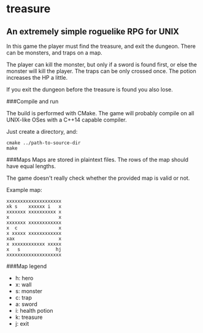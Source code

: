 # treasure
## An extremely simple roguelike RPG for UNIX
In this game the player must find the treasure, and exit the dungeon.
There can be monsters, and traps on a map.

The player can kill the monster, but only if a sword is found first,
or else the monster will kill the player. The traps can be only crossed once.
The potion increases the HP a little.

If you exit the dungeon before the treasure is found you also lose.

###Compile and run

The build is performed with CMake. The game will probably compile on all UNIX-like OSes with a C++14 capable compiler.

Just create a directory, and:

    cmake ../path-to-source-dir
    make

###Maps
Maps are stored in plaintext files. The rows of the map should have equal lengths.

The game doesn't really check whether the provided map is valid or not.

Example map:

    xxxxxxxxxxxxxxxxxxxx
    xk s    xxxxxx i   x
    xxxxxxx xxxxxxxxxx x
    x                  x
    xxxxxxx xxxxxxxxxxxx
    x  c               x
    x xxxxx xxxxxxxxxxxx
    xax                x
    x xxxxxxxxxxxx xxxxx
    x   s             hj
    xxxxxxxxxxxxxxxxxxxx


###Map legend
* h: hero
* x: wall
* s: monster
* c: trap
* a: sword
* i: health potion
* k: treasure
* j: exit
